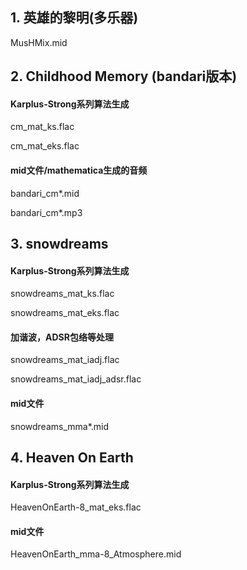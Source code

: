 ## 1. 英雄的黎明(多乐器)
MusHMix.mid

## 2. Childhood Memory (bandari版本)
#### Karplus-Strong系列算法生成
cm_mat_ks.flac

cm_mat_eks.flac

#### mid文件/mathematica生成的音频
bandari_cm*.mid

bandari_cm*.mp3

## 3. snowdreams
#### Karplus-Strong系列算法生成
snowdreams_mat_ks.flac

snowdreams_mat_eks.flac

#### 加谐波，ADSR包络等处理
snowdreams_mat_iadj.flac

snowdreams_mat_iadj_adsr.flac

#### mid文件
snowdreams_mma*.mid

## 4. Heaven On Earth
#### Karplus-Strong系列算法生成
HeavenOnEarth-8_mat_eks.flac

#### mid文件
HeavenOnEarth_mma-8_Atmosphere.mid
